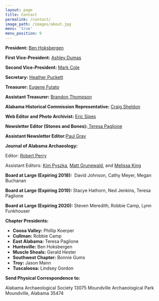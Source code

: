 ```yaml
---
layout: page
title: Contact
permalink: /contact/
image_path: /images/about.jpg
menu: 'true'
menu_position: 9
---
```



**President:** [Ben Hoksbergen](javascript:void(location.href='mailto:'+String.fromCharCode(98,101,110,104,111,107,115,98,101,114,103,101,110,64,103,109,97,105,108,46,99,111,109)))

**First Vice-President:** [Ashley Dumas](javascript:void(location.href='mailto:'+String.fromCharCode(97,100,117,109,97,115,64,117,119,97,46,101,100,117)))

**Second Vice-President:** [Mark Cole](javascript:void(location.href='mailto:'+String.fromCharCode(109,106,116,99,111,108,101,64,103,109,97,105,108,46,99,111,109)))

**Secretary:** [Heather Puckett](&#109;&#097;&#105;&#108;&#116;&#111;:&#104;&#101;&#097;&#116;&#104;&#101;&#114;&#046;&#114;&#046;&#112;&#117;&#099;&#107;&#101;&#116;&#116;&#064;&#103;&#109;&#097;&#105;&#108;&#046;&#099;&#111;&#109;)

**Treasurer:** [Eugene Futato](&#109;&#097;&#105;&#108;&#116;&#111;:&#101;&#102;&#117;&#116;&#097;&#116;&#111;&#064;&#098;&#097;&#109;&#097;&#046;&#117;&#097;&#046;&#101;&#100;&#117;)

**Assistant Treasurer:** [Brandon Thompson](&#109;&#097;&#105;&#108;&#116;&#111;:&#098;&#114;&#097;&#110;&#116;&#104;&#111;&#109;&#112;&#115;&#111;&#110;&#064;&#104;&#111;&#116;&#109;&#097;&#105;&#108;&#046;&#099;&#111;&#109;)

**Alabama Historical Commission Representative:** [Craig Sheldon](&#109;&#097;&#105;&#108;&#116;&#111;:&#099;&#115;&#104;&#101;&#108;&#100;&#111;&#110;&#064;&#109;&#097;&#105;&#108;&#046;&#097;&#117;&#109;&#046;&#101;&#100;&#117;)

**Web Editor and Photo Archivist:** [Eric Sipes](javascript:void(location.href='mailto:'+String.fromCharCode(115,105,112,101,115,46,101,114,105,99,64,103,109,97,105,108,46,99,111,109)))

**Newsletter Editor (Stones and Bones):**[ Teresa Paglione](javascript:void(location.href='mailto:'+String.fromCharCode(116,101,114,101,115,97,46,112,97,103,108,105,111,110,101,64,97,108,46,117,115,100,97,46,103,111,118)))

**Assistant Newsletter Editor:**[Paul Gray](javascript:void(location.href='mailto:'+String.fromCharCode(112,97,117,108,103,114,97,121,64,107,110,111,108,111,103,121,46,110,101,116)))

**Journal of Alabama Archaeology:**

Editor: [Robert Perry](javascript:void(location.href='mailto:'+String.fromCharCode(114,101,112,101,114,114,121,64,99,111,111,115,97,104,115,46,110,101,116)))

Assistant Editors: [Kim Pyszka](javascript:void(location.href='mailto:'+String.fromCharCode(107,112,121,115,122,107,97,64,97,117,109,46,101,100,117))), [Matt Grunewald](javascript:void(location.href='mailto:'+String.fromCharCode(109,97,116,116,104,101,119,46,109,46,103,114,117,110,101,119,97,108,100,64,117,115,97,99,101,46,97,114,109,121,46,109,105,108))), and [Melissa King](javascript:void(location.href='mailto:'+String.fromCharCode(109,101,108,118,97,110,109,100,64,104,111,112,112,101,114,46,110,101,116)))

**Board at Large (Expiring 2018):**  David Johnson, Cathy Meyer, Megan Buchanan

**Board at Large (Expiring 2019):** Stacye Hathorn, Ned Jenkins, Teresa Paglione

**Board at Large (Expiring 2020):** Steven Meredith, Robbie Camp, Lynn Funkhouser

**Chapter Presidents:**

* **Coosa Valley:** Phillip Koerper
* **Cullman:** Robbie Camp
* **East Alabama:** Teresa Paglione
* **Huntsville:** Ben Hoksbergen
* **Muscle Shoals:** Gerald Hester
* **Southwest Chapter:** Bonnie Gums
* **Troy:** Jason Mann
* **Tuscaloosa:** Lindsey Gordon

**Send Physical Correspondence to:**

Alabama Archaeological Society 13075 Moundville Archaeological Park Moundville, Alabama 35474